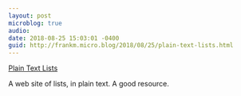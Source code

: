 ```yaml
---
layout: post
microblog: true
audio: 
date: 2018-08-25 15:03:01 -0400
guid: http://frankm.micro.blog/2018/08/25/plain-text-lists.html
---
```

[Plain Text Lists](https://www.plaintextlist.com/)

A web site of lists, in plain text. A good resource. 
